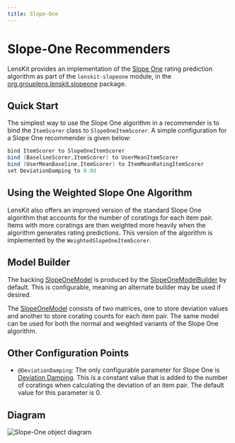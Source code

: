 ```yaml
---
title: Slope-One
---
```


# Slope-One Recommenders

[org.grouplens.lenskit.slopeone]: http://lenskit.org/apidocs/org/grouplens/lenskit/slopeone/package-summary.html

LensKit provides an implementation of the [Slope One](http://arxiv.org/abs/cs/0702144) rating prediction algorithm as part of the `lenskit-slopeone` module, in the [org.grouplens.lenskit.slopeone][] package.

## Quick Start

The simplest way to use the Slope One algorithm in a recommender is to bind the `ItemScorer` class to `SlopeOneItemScorer`. A simple configuration for a Slope One recommender is given below:

~~~groovy
bind ItemScorer to SlopeOneItemScorer
bind (BaselineScorer,ItemScorer) to UserMeanItemScorer
bind (UserMeanBaseline,ItemScorer) to ItemMeanRatingItemScorer
set DeviationDamping to 0.0d
~~~

## Using the Weighted Slope One Algorithm

LensKit also offers an improved version of the standard Slope One algorithm that accounts for the number of coratings for each item pair. Items with more coratings are then weighted more heavily when the algorithm generates rating predictions. This version of the algorithm is implemented by the `WeightedSlopeOneItemScorer`.

## Model Builder

[SlopeOneModel]: http://lenskit.org/apidocs/org/grouplens/lenskit/slopeone/SlopeOneModel.html

[SlopeOneModelBuilder]: http://lenskit.org/apidocs/org/grouplens/lenskit/slopeone/SlopeOneModelBuilder.html

The backing [SlopeOneModel][] is produced by the [SlopeOneModelBuilder][] by default. This is configurable, meaning an alternate builder may be used if desired.

The [SlopeOneModel][] consists of two matrices, one to store deviation values and another to store corating counts for each item pair. The same model can be used for both the normal and weighted variants of the Slope One algorithm.

## Other Configuration Points

[Deviation Damping]: http://lenskit.org/apidocs/org/grouplens/lenskit/slopeone/DeviationDamping.html

- `@DeviationDamping`: The only configurable parameter for Slope One is [Deviation Damping][]. This is a constant value that is added to the number of coratings when calculating the deviation of an item pair. The default value for this parameter is 0.

  
## Diagram

![Slope-One object diagram](slope-one.svg)
